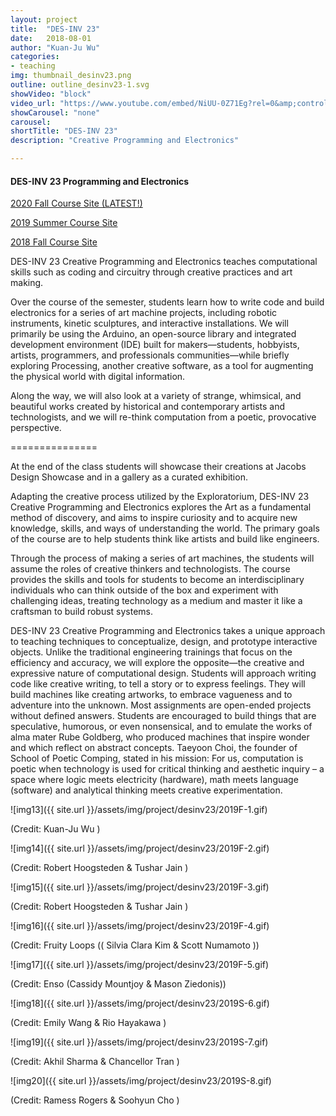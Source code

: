 ```yaml
---
layout: project
title:  "DES-INV 23"
date:   2018-08-01
author: "Kuan-Ju Wu"
categories:
- teaching
img: thumbnail_desinv23.png
outline: outline_desinv23-1.svg
showVideo: "block"
video_url: "https://www.youtube.com/embed/NiUU-0Z71Eg?rel=0&amp;controls=0&amp;showinfo=0"
showCarousel: "none"
carousel:
shortTitle: "DES-INV 23"
description: "Creative Programming and Electronics"

---
```

#### DES-INV 23 Programming and Electronics ####

[2020 Fall Course Site (LATEST!)](https://sites.google.com/berkeley.edu/des-inv23-spring2020/final-showcase)

[2019 Summer Course Site](https://sites.google.com/site/desinv23summer2019/)

[2018 Fall Course Site](https://sites.google.com/site/desinv23/spring2019/assignments/final)

DES-INV 23 Creative Programming and Electronics teaches computational skills such as coding and circuitry through creative practices and art making.

Over the course of the semester, students learn how to write code and build electronics for a series of art machine projects, including robotic instruments, kinetic sculptures, and interactive installations. We will primarily be using the Arduino, an open-source library and integrated development environment (IDE) built for makers—students, hobbyists, artists, programmers, and professionals communities—while briefly exploring Processing, another creative software, as a tool for augmenting the physical world with digital information.

Along the way, we will also look at a variety of strange, whimsical, and beautiful works created by historical and contemporary artists and technologists, and we will re-think computation from a poetic, provocative perspective.

===============


At the end of the class students will showcase their creations at Jacobs Design Showcase and in a gallery as a curated exhibition.  

Adapting the creative process utilized by the Exploratorium, DES-INV 23 Creative Programming and Electronics explores the Art as a fundamental method of discovery, and aims to inspire curiosity and to acquire new knowledge, skills, and ways of understanding the world. The primary goals of the course are to help students think like artists and build like engineers.

Through the process of making a series of art machines, the students will assume the roles of creative thinkers and technologists. The course provides the skills and tools for students to become an interdisciplinary individuals who can think outside of the box and experiment with challenging ideas, treating technology as a medium and master it like a craftsman to build robust systems.

DES-INV 23 Creative Programming and Electronics takes a unique approach to teaching techniques to conceptualize, design, and prototype interactive objects. Unlike the traditional engineering trainings that focus on the efficiency and accuracy, we will explore the opposite—the creative and expressive nature of computational design. Students will approach writing code like creative writing, to tell a story or to express feelings. They will build machines like creating artworks, to embrace vagueness and to adventure into the unknown. Most assignments are open-ended projects without defined answers. Students are encouraged to build things that are speculative, humorous, or even nonsensical, and to emulate the works of alma mater Rube Goldberg, who produced machines that inspire wonder and which reflect on abstract concepts. Taeyoon Choi, the founder of School of Poetic Comping, stated in his mission:  For us, computation is poetic when technology is used for critical thinking and aesthetic inquiry – a space where logic meets electricity (hardware), math meets language (software) and analytical thinking meets creative experimentation. 



![img13]({{ site.url }}/assets/img/project/desinv23/2019F-1.gif)

(Credit: Kuan-Ju Wu )

![img14]({{ site.url }}/assets/img/project/desinv23/2019F-2.gif)

(Credit: Robert Hoogsteden & Tushar Jain )

![img15]({{ site.url }}/assets/img/project/desinv23/2019F-3.gif)

(Credit: Robert Hoogsteden & Tushar Jain  )

![img16]({{ site.url }}/assets/img/project/desinv23/2019F-4.gif)

(Credit: Fruity Loops (( Silvia Clara Kim & Scott Numamoto  ))

![img17]({{ site.url }}/assets/img/project/desinv23/2019F-5.gif)

(Credit:  Enso (Cassidy Mountjoy & Mason Ziedonis))

![img18]({{ site.url }}/assets/img/project/desinv23/2019S-6.gif)

(Credit: Emily Wang & Rio Hayakawa )

![img19]({{ site.url }}/assets/img/project/desinv23/2019S-7.gif)

(Credit: Akhil Sharma & Chancellor Tran )


![img20]({{ site.url }}/assets/img/project/desinv23/2019S-8.gif)

(Credit: Ramess Rogers & Soohyun Cho )

